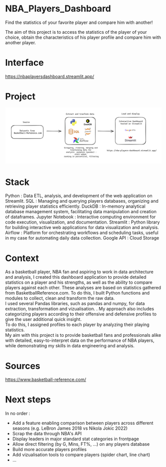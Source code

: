 # NBA_Players_Dashboard
Find the statistics of your favorite player and compare him with another!

The aim of this project is to access the statistics of the player of your choice, obtain the characteristics of his player profile and compare him with another player.

# Interface
https://nbaplayersdashboard.streamlit.app/

# Project
![alt text](docs/schema_project.png)

# Stack

Python : Data ETL, analysis, and development of the web application on Streamlit.
SQL : Managing and querying players databases, organizing and retrieving player statistics efficiently.
DuckDB : In-memory analytical database management system, facilitating data manipulation and creation of dataframes.
Jupyter Notebook : Interactive computing environment for code execution, visualization, and documentation.
Streamlit : Python library for building interactive web applications for data visualization and analysis.
Airflow : Platform for orchestrating workflows and scheduling tasks, useful in my case for automating daily data collection.
Google API : Cloud Storage

# Context
As a basketball player, NBA fan and aspiring to work in data architecture and analysis, I created this dashboard application to provide detailed statistics on a player and his strengths, as well as the ability to compare players against each other.
These analyses are based on statistics gathered from BasketballReference.com.
To do this, I built Python functions and modules to collect, clean and transform the raw data.  
I used several Pandas libraries, such as pandas and numpy, for data extraction, transformation and vizualisation. .
My approach also includes categorizing players according to their offensive and defensive profiles to give the user additional quick insight.  
To do this, I assigned profiles to each player by analyzing their playing statistics.  
My aim with this project is to provide basketball fans and professionals alike with detailed, easy-to-interpret data on the performance of NBA players, while demonstrating my skills in data engineering and analysis.

# Sources
https://www.basketball-reference.com/

# Next steps
In no order :
- Add a feature enabling comparison between players across different seasons (e.g. LeBron James 2018 vs Nikola Jokic 2022)
- Scrap the data through NBA's API
- Display leaders in major standard stat categories in frontpage
- Allow direct filtering (by G, Mins, FT%, ...) on any players database
- Build more accurate players profiles
- Add vizualisation tools to compare players (spider chart, line chart)
- ...
